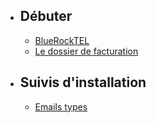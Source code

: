 - ## Débuter
    - [BlueRockTEL](/docs/{{version}}/bluerocktel)
    - [Le dossier de facturation](/docs/{{version}}/dossierFacturation)
- ## Suivis d'installation
    - [Emails types](/docs/{{version}}/emailTemplates)
